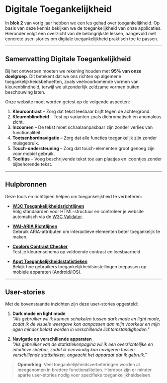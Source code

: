 # Digitale Toegankelijkheid

In **blok 2** van vorig jaar hebben we een les gehad over toegankelijkheid. Op basis van deze kennis bekijken we de toegankelijkheid van onze applicaties. Hieronder volgt een overzicht van de belangrijkste lessen, aangevuld met concrete user-stories om digitale toegankelijkheid praktisch toe te passen.

---

## Samenvatting Digitale Toegankelijkheid

Bij het ontwerpen moeten we rekening houden met **95% van onze doelgroep**. Dit betekent dat we ons richten op algemene toegankelijkheidsbehoeften, zoals veelvoorkomende vormen van kleurenblindheid, terwijl we uitzonderlijk zeldzame vormen buiten beschouwing laten.

Onze website moet worden getest op de volgende aspecten:
1. **Kleurcontrast** – Zorg dat tekst leesbaar blijft tegen de achtergrond.
2. **Kleurenblindheid** – Test op varianten zoals dichromatisch en anomalous zicht.
3. **Inzoomen** – De tekst moet schaalaanpasbaar zijn zonder verlies van functionaliteit.
4. **Toetsenbordnavigatie** – Zorg dat alle functies toegankelijk zijn zonder muisgebruik.
5. **Touch-ondersteuning** – Zorg dat touch-elementen groot genoeg zijn voor mobiel gebruik.
6. **Tooltips** – Voeg beschrijvende tekst toe aan plaatjes en icoontjes zonder bijbehorende tekst.

---

## Hulpbronnen

Deze tools en richtlijnen helpen om toegankelijkheid te verbeteren:

- **[W3C Toegankelijkheidsrichtlijnen](https://www.w3.org/WAI/standards-guidelines/)**  
  Volg standaarden voor HTML-structuur en controleer je website automatisch via de [W3C Validator](https://validator.w3.org/#validate_by_input).

- **[WAI-ARIA Richtlijnen](https://www.w3.org/WAI/standards-guidelines/aria/)**  
  Gebruik ARIA-attributen om interactieve elementen beter toegankelijk te maken.

- **[Coolors Contrast Checker](https://coolors.co/contrast-checker/)**  
  Test je kleurenschema op voldoende contrast en leesbaarheid.

- **[Appt Toegankelijkheidsstatistieken](https://appt.org/nl/stats)**  
  Bekijk hoe gebruikers toegankelijkheidsinstellingen toepassen op mobiele apparaten (Android/iOS).

---

## User-stories

Met de bovenstaande inzichten zijn deze user-stories opgesteld:

1. **Dark mode en light mode**  
   *"Als gebruiker wil ik kunnen schakelen tussen dark mode en light mode, zodat ik de visuele weergave kan aanpassen aan mijn voorkeur en mijn ogen minder belast worden in verschillende lichtomstandigheden."*

2. **Navigatie op verschillende apparaten**  
   *"Als gebruiker van de statistiekenpagina wil ik een overzichtelijke en intuïtieve sidebar, zodat ik eenvoudig kan navigeren tussen verschillende statistieken, ongeacht het apparaat dat ik gebruik."*

> **Opmerking**: Veel toegankelijkheidsverbeteringen worden al meegenomen in bredere functionaliteiten. Hierdoor zijn er minder aparte user-stories nodig voor specifieke toegankelijkheidseisen.
